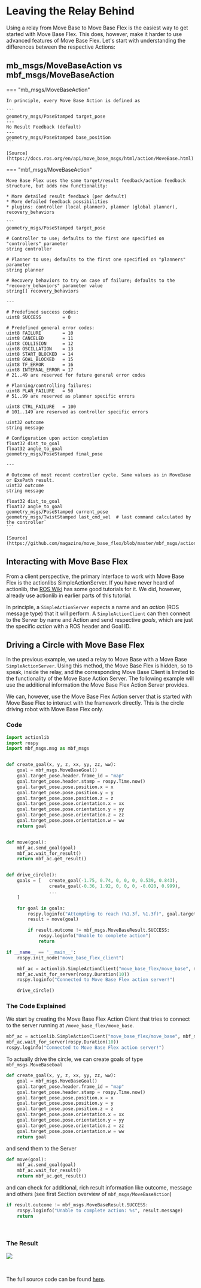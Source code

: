 # Leaving the Relay Behind

Using a relay from Move Base to Move Base Flex is the easiest way to get started with Move Base Flex. This does, however, make it harder to use advanced features of Move Base Flex. Let's start with understanding the differences between the respective Actions:

## mb_msgs/MoveBaseAction vs mbf_msgs/MoveBaseAction

=== "mb_msgs/MoveBaseAction"

    In principle, every Move Base Action is defined as

    ```
    geometry_msgs/PoseStamped target_pose
    ---
    No Result Feedback (default)
    ---
    geometry_msgs/PoseStamped base_position
    ```

    [Source](https://docs.ros.org/en/api/move_base_msgs/html/action/MoveBase.html)

=== "mbf_msgs/MoveBaseAction"

    Move Base Flex uses the same target/result feedback/action feedback structure, but adds new functionality:
    
    * More detailed result feedback (per default)
    * More defailed feedback possibilities
    * plugins: controller (local planner), planner (global planner), recovery_behaviors 

    ```
    geometry_msgs/PoseStamped target_pose

    # Controller to use; defaults to the first one specified on "controllers" parameter
    string controller

    # Planner to use; defaults to the first one specified on "planners" parameter
    string planner

    # Recovery behaviors to try on case of failure; defaults to the "recovery_behaviors" parameter value
    string[] recovery_behaviors

    ---

    # Predefined success codes:
    uint8 SUCCESS        = 0

    # Predefined general error codes:
    uint8 FAILURE        = 10
    uint8 CANCELED       = 11
    uint8 COLLISION      = 12
    uint8 OSCILLATION    = 13
    uint8 START_BLOCKED  = 14
    uint8 GOAL_BLOCKED   = 15
    uint8 TF_ERROR       = 16
    uint8 INTERNAL_ERROR = 17
    # 21..49 are reserved for future general error codes

    # Planning/controlling failures:
    uint8 PLAN_FAILURE   = 50
    # 51..99 are reserved as planner specific errors

    uint8 CTRL_FAILURE   = 100
    # 101..149 are reserved as controller specific errors

    uint32 outcome
    string message

    # Configuration upon action completion
    float32 dist_to_goal
    float32 angle_to_goal
    geometry_msgs/PoseStamped final_pose

    ---

    # Outcome of most recent controller cycle. Same values as in MoveBase or ExePath result.
    uint32 outcome
    string message

    float32 dist_to_goal
    float32 angle_to_goal
    geometry_msgs/PoseStamped current_pose
    geometry_msgs/TwistStamped last_cmd_vel  # last command calculated by the controller`
    ```

    [Source](https://github.com/magazino/move_base_flex/blob/master/mbf_msgs/action/MoveBase.action)


## Interacting with Move Base Flex

From a client perspective, the primary interface to work with Move Base Flex is the actionlibs SimpleActionServer. If you have never heard of actionlib, the [ROS Wiki](https://wiki.ros.org/actionlib_tutorials) has some good tutorials for it. We did, however, already use actionlib in earlier parts of this tutorial.

In principle, a `SimpleActionServer` expects a name and an *action* (ROS message type) that it will perform. A `SimpleActionClient` can then connect to the Server by name and Action and send respective *goals*, which are just the specific *action* with a ROS header and Goal ID.

## Driving a Circle with Move Base Flex

In the previous example, we used a relay to Move Base with a Move Base `SimpleActionServer`. Using this method, the Move Base Flex is hidden, so to speak, inside the relay, and the corresponding Move Base Client is limited to the functionality of the Move Base Action Server. The following example will use the additional information the Move Base Flex Action Server provides.

We can, however, use the Move Base Flex Action server that is started with Move Base Flex to interact with the framework directly. This is the circle driving robot with Move Base Flex only.

### Code

```python
import actionlib
import rospy
import mbf_msgs.msg as mbf_msgs


def create_goal(x, y, z, xx, yy, zz, ww):
    goal = mbf_msgs.MoveBaseGoal()
    goal.target_pose.header.frame_id = "map"
    goal.target_pose.header.stamp = rospy.Time.now()
    goal.target_pose.pose.position.x = x
    goal.target_pose.pose.position.y = y
    goal.target_pose.pose.position.z = z
    goal.target_pose.pose.orientation.x = xx
    goal.target_pose.pose.orientation.y = yy
    goal.target_pose.pose.orientation.z = zz
    goal.target_pose.pose.orientation.w = ww
    return goal


def move(goal):
    mbf_ac.send_goal(goal)
    mbf_ac.wait_for_result()
    return mbf_ac.get_result()


def drive_circle():
    goals = [   create_goal(-1.75, 0.74, 0, 0, 0, 0.539, 0.843),
                create_goal(-0.36, 1.92, 0, 0, 0, -0.020, 0.999),
                ...
    ]

    for goal in goals:
        rospy.loginfo("Attempting to reach (%1.3f, %1.3f)", goal.target_pose.pose.position.x, goal.target_pose.pose.position.y)
        result = move(goal)

        if result.outcome != mbf_msgs.MoveBaseResult.SUCCESS:
            rospy.loginfo("Unable to complete action")
            return 

if __name__ == '__main__':
    rospy.init_node("move_base_flex_client")

    mbf_ac = actionlib.SimpleActionClient("move_base_flex/move_base", mbf_msgs.MoveBaseAction)
    mbf_ac.wait_for_server(rospy.Duration(10))
    rospy.loginfo("Connected to Move Base Flex action server!")

    drive_circle()

```

### The Code Explained

We start by creating the Move Base Flex Action Client that tries to connect to the server running at `/move_base_flex/move_base`.

```python
mbf_ac = actionlib.SimpleActionClient("move_base_flex/move_base", mbf_msgs.MoveBaseAction)
mbf_ac.wait_for_server(rospy.Duration(10))
rospy.loginfo("Connected to Move Base Flex action server!")
```

To actually drive the circle, we can create goals of type `mbf_msgs.MoveBaseGoal`

```python
def create_goal(x, y, z, xx, yy, zz, ww):
    goal = mbf_msgs.MoveBaseGoal()
    goal.target_pose.header.frame_id = "map"
    goal.target_pose.header.stamp = rospy.Time.now()
    goal.target_pose.pose.position.x = x
    goal.target_pose.pose.position.y = y
    goal.target_pose.pose.position.z = z
    goal.target_pose.pose.orientation.x = xx
    goal.target_pose.pose.orientation.y = yy
    goal.target_pose.pose.orientation.z = zz
    goal.target_pose.pose.orientation.w = ww
    return goal
```

and send them to the Server

```python
def move(goal):
    mbf_ac.send_goal(goal)
    mbf_ac.wait_for_result()
    return mbf_ac.get_result()
```

and can check for additional, rich result information like outcome, message and others (see first Section overview of `mbf_msgs/MoveBaseAction`)

```python
if result.outcome != mbf_msgs.MoveBaseResult.SUCCESS:
    rospy.loginfo("Unable to complete action: %s", result.message)
    return 
```

<br>

### The Result

![](../../img/turtlebot_mbf_circle.gif)

<br>

The full source code can be found [here](https://github.com/uos/mbf_tutorials/tree/master/beginner).